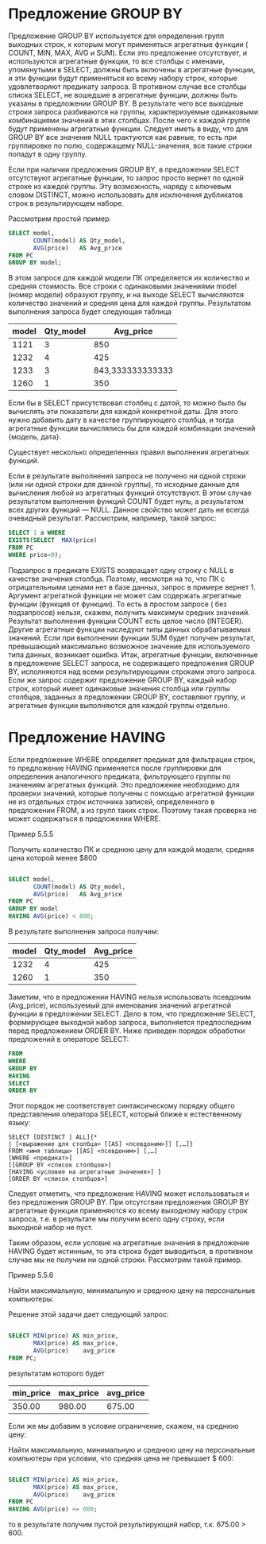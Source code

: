 # Предложение GROUP BY

Предложение GROUP BY используется для определения групп выходных строк, к которым могут применяться агрегатные функции (
COUNT, MIN, MAX, AVG и SUM). Если это предложение отсутствует, и используются агрегатные функции, то все столбцы с
именами, упомянутыми в SELECT, должны быть включены в агрегатные функции, и эти функции будут применяться ко всему
набору строк, которые удовлетворяют предикату запроса. В противном случае все столбцы списка SELECT, не вошедшие в
агрегатные функции, должны быть указаны в предложении GROUP BY. В результате чего все выходные строки запроса
разбиваются на группы, характеризуемые одинаковыми комбинациями значений в этих столбцах. После чего к каждой группе
будут применены агрегатные функции. Следует иметь в виду, что для GROUP BY все значения NULL трактуются как равные, то
есть при группировке по полю, содержащему NULL-значения, все такие строки попадут в одну группу.

Если при наличии предложения GROUP BY, в предложении SELECT отсутствуют агрегатные функции, то запрос просто вернет по
одной строке из каждой группы. Эту возможность, наряду с ключевым словом DISTINCT, можно использовать для исключения
дубликатов строк в результирующем наборе.

Рассмотрим простой пример:

```sql
SELECT model,
       COUNT(model) AS Qty_model,
       AVG(price)   AS Avg_price
FROM PC
GROUP BY model;
```

В этом запросе для каждой модели ПК определяется их количество и средняя стоимость. Все строки с одинаковыми значениями
model (номер модели) образуют группу, и на выходе SELECT вычисляются количество значений и средняя цена для каждой
группы. Результатом выполнения запроса будет следующая таблица

| model | 	Qty_model | 	Avg_price        |
|-------|------------|-------------------|
| 1121  | 	3         | 	850              |
| 1232  | 	4         | 	425              |
| 1233  | 	3         | 	843,333333333333 |
| 1260  | 	1         | 	350              |

Если бы в SELECT присутствовал столбец с датой, то можно было бы вычислять эти показатели для каждой конкретной даты.
Для этого нужно добавить дату в качестве группирующего столбца, и тогда агрегатные функции вычислялись бы для каждой
комбинации значений {модель, дата}.

Существует несколько определенных правил выполнения агрегатных функций.

Если в результате выполнения запроса не получено ни одной строки (или ни одной строки для данной группы), то исходные
данные для вычисления любой из агрегатных функций отсутствуют. В этом случае результатом выполнения функций COUNT будет
нуль, а результатом всех других функций — NULL.
Данное свойство может дать не всегда очевидный результат. Рассмотрим, например, такой запрос:

```sql
SELECT 1 a WHERE
EXISTS(SELECT  MAX(price)
FROM PC
WHERE price<0);
```

Подзапрос в предикате EXISTS возвращает одну строку с NULL в качестве значения столбца. Поэтому, несмотря на то, что ПК
с отрицательными ценами нет в базе данных, запрос в примере вернет 1.
Аргумент агрегатной функции не может сам содержать агрегатные функции (функция от функции). То есть в простом запросе (
без подзапросов) нельзя, скажем, получить максимум средних значений.
Результат выполнения функции COUNT есть целое число (INTEGER). Другие агрегатные функции наследуют типы данных
обрабатываемых значений.
Если при выполнении функции SUM будет получен результат, превышающий максимально возможное значение для используемого
типа данных, возникает ошибка.
Итак, агрегатные функции, включенные в предложение SELECT запроса, не содержащего предложения GROUP BY, исполняются над
всеми результирующими строками этого запроса. Если же запрос содержит предложение GROUP BY, каждый набор строк, который
имеет одинаковые значения столбца или группы столбцов, заданных в предложении GROUP BY, составляют группу, и агрегатные
функции выполняются для каждой группы отдельно.

# Предложение HAVING

Если предложение WHERE определяет предикат для фильтрации строк, то предложение HAVING применяется после группировки для
определения аналогичного предиката, фильтрующего группы по значениям агрегатных функций. Это предложение необходимо для
проверки значений, которые получены с помощью агрегатной функции не из отдельных строк источника записей, определенного
в предложении FROM, а из групп таких строк. Поэтому такая проверка не может содержаться в предложении WHERE.

Пример 5.5.5

Получить количество ПК и среднюю цену для каждой модели, средняя цена которой менее $800

```sql

SELECT model,
       COUNT(model) AS Qty_model,
       AVG(price)   AS Avg_price
FROM PC
GROUP BY model
HAVING AVG(price) < 800;

```

В результате выполнения запроса получим:

| model | 	Qty_model | 	Avg_price |
|-------|------------|------------|
| 1232	 | 4	         | 425        |
| 1260  | 	1         | 	350       |

Заметим, что в предложении HAVING нельзя использовать псевдоним (Avg_price), используемый для именования значений
агрегатной функции в предложении SELECT. Дело в том, что предложение SELECT, формирующее выходной набор запроса,
выполняется предпоследним перед предложением ORDER BY. Ниже приведен порядок обработки предложений в операторе SELECT:

```sql
FROM
WHERE
GROUP BY
HAVING
SELECT
ORDER BY
```

Этот порядок не соответствует синтаксическому порядку общего представления оператора SELECT, который ближе к
естественному языку:

```
SELECT [DISTINCT | ALL]{*
| [<выражение для столбца> [[AS] <псевдоним>]] [,…]}
FROM <имя таблицы> [[AS] <псевдоним>] [,…]
[WHERE <предикат>]
[[GROUP BY <список столбцов>]
[HAVING <условие на агрегатные значения>] ]
[ORDER BY <список столбцов>]
```

Следует отметить, что предложение HAVING может использоваться и без предложения GROUP BY. При отсутствии предложения
GROUP BY агрегатные функции применяются ко всему выходному набору строк запроса, т.е. в результате мы получим всего одну
строку, если выходной набор не пуст.

Таким образом, если условие на агрегатные значения в предложение HAVING будет истинным, то эта строка будет выводиться,
в противном случае мы не получим ни одной строки. Рассмотрим такой пример.

Пример 5.5.6

Найти максимальную, минимальную и среднюю цену на персональные компьютеры.

Решение этой задачи дает следующий запрос:

```sql

SELECT MIN(price) AS min_price,
       MAX(price) AS max_price,
       AVG(price)    avg_price
FROM PC;

```

результатам которого будет

| min_price | 	max_price | 	avg_price |
|-----------|------------|------------|
| 350.00	   | 980.00	    | 675.00     |

Если же мы добавим в условие ограничение, скажем, на среднюю цену:

Найти максимальную, минимальную и среднюю цену на персональные компьютеры при условии, что средняя цена не превышает $
600:

```sql

SELECT MIN(price) AS min_price,
       MAX(price) AS max_price,
       AVG(price)    avg_price
FROM PC
HAVING AVG(price) <= 600;

```

то в результате получим пустой результирующий набор, т.к. 675.00 > 600.